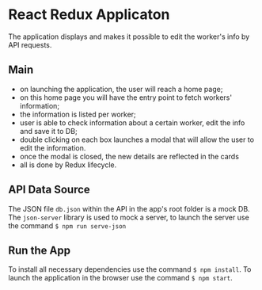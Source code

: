 # React Redux Applicaton

The application displays and makes it possible to edit the worker's info by API requests.

## Main

- on launching the application, the user will reach a home page;
- on this home page you will have the entry point to fetch workers' information;
- the information is listed per worker;
- user is able to check information about a certain worker, edit the info and save it to DB;
- double clicking on each box launches a modal that will allow the
  user to edit the information.
- once the modal is closed, the new details are reflected in the
  cards
- all is done by Redux lifecycle.

## API Data Source

The JSON file `db.json` within the API in the app's root folder is a mock DB. The `json-server` library is used to mock a server, to launch the server use the command `$ npm run serve-json`

## Run the App

To install all necessary dependencies use the command `$ npm install`. To launch the application in the browser use the command `$ npm start`.
